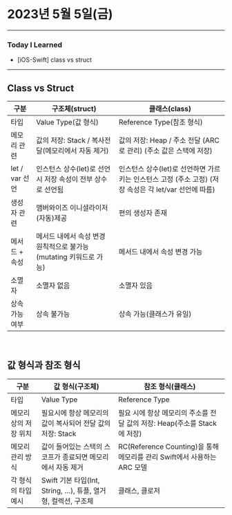# 2023년 5월 5일(금)

---

### Today I  Learned 

- [iOS-Swift] class vs struct

---

## Class vs Struct

| 구분           | 구조체(struct)                                               | 클래스(class)                                                |
| -------------- | ------------------------------------------------------------ | ------------------------------------------------------------ |
| 타입           | Value Type(값 형식)                                          | Reference Type(참조 형식)                                    |
| 메모리 관련    | 값의 저장: Stack / 복사전달(메모리에서 자동 제거)            | 값의 저장: Heap / 주소 전달 (ARC로 관리) (주소 값은 스택에 저장) |
| let / var 선언 | 인스턴스 상수(let)로 선언시 저장 속성이 전부 상수로 선언됨   | 인스턴스 상수(let)로 선언하면 가르키는 인스턴스 고정 (주소 고정) (저장 속성은 각 let/var 선언에 따름) |
| 생성자 관련    | 맴버와이즈 이니셜라이저 (자동)제공                           | 편의 생성자 존재                                             |
| 메서드 + 속성  | 메서드 내에서 속성 변경 원칙적으로 불가능 (mutating 키워드로 가능) | 메서드 내에서 속성 변경 가능                                 |
| 소멸자         | 소멸자 없음                                                  | 소멸자 있음                                                  |
| 상속 가능 여부 | 상속 불가능                                                  | 상속 가능(클래스가 유일)                                     |

<br/>

## 값 형식과 참조 형식 

| 구분                  | 값 형식(구조체)                                              | 참조 형식(클래스)                                            |
| --------------------- | ------------------------------------------------------------ | ------------------------------------------------------------ |
| 타입                  | Value Type                                                   | Reference Type                                               |
| 메모리 상의 저장 위치 | 필요시에 항상 메모리의 값이 복사되어 전달 값의 저장: Stack   | 필요 시에 항상 메모리의 주소를 전달 값의 저장: Heap(주소를 Stack에 저장) |
| 메모리 관리 방식      | 값이 들어있는 스택의 스코프가 종료되면 메모리에서 자동 제거  | RC(Reference Counting)을 통해 메모리를 관리 Swift에서 사용하는 ARC 모델 |
| 각 형식의 타입 예시   | Swift 기본 타입(Int, String, …), 튜플, 열거형, 컬렉션, 구조체 | 클래스, 클로저                                               |